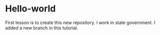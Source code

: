 # Hello-world
First lesson is to create this new repository.
I work in state government.
I added a new branch in this tutorial.
